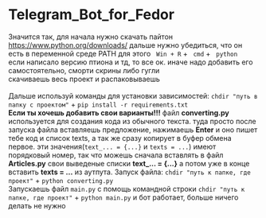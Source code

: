 # Telegram_Bot_for_Fedor
Значится так, для начала нужно скачать пайтон https://www.python.org/downloads/
дальше нужно убедиться, что он есть в переменной среде PATH для этого 
` Win + R` + 
` cmd` +
` python` <br>
если написало версию птиона и тд, то все ок. иначе надо добавить его самостоятельно, сморти скрины либо гугли
<br>скачиваешь весь проект и распаковываешь<br>
<br>Дальше используй команды для установки зависимостей: 
` chdir "путь в папку с проектом" ` + 
` pip install -r requirements.txt ` <br>
**Если ты хочешь добавить свои варианты!!!** файл **converting.py** используется для создания кода из обычного текста. туда просто после запуска файла вставляешь предложение, нажимаешь **Enter**  и оно пишет тебе код и список texts, а так же сразу копирует в буфер обмена первое. эти значения(`text_... = {...}` и `texts = ...`) имеют порядковый номер, так что можешь сначала вставлять в файл **Articles.py** свои выведеные списки **text_... = {...}** а потом уже в конце вставить **texts = ...** из аутпута. Запуск файла: `chdir "путь к папке, где проект"` + `python converting.py`<br>
Запускаешь файл `main.py` с помощь командной строки `chdir "путь к папке, где проект"` + `python main.py` и бот работает, больше ничего делать не нужно

